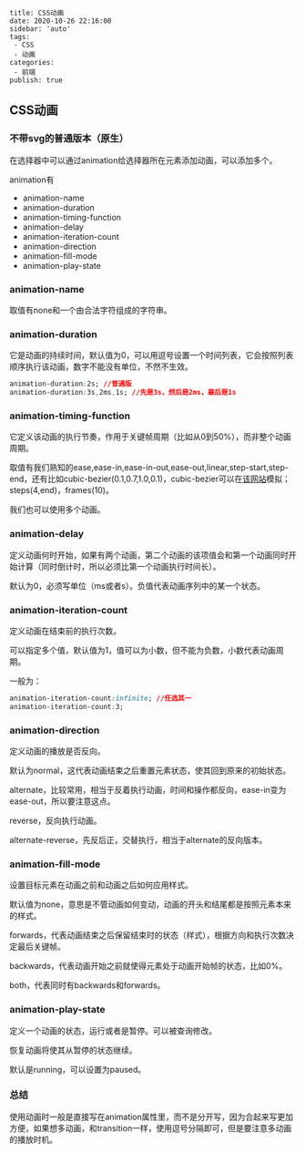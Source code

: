 ```
title: CSS动画
date: 2020-10-26 22:16:00 
sidebar: 'auto'
tags:
 - CSS
 - 动画
categories: 
 - 前端
publish: true
```

<!-- more -->

## CSS动画

### 不带svg的普通版本（原生）

在选择器中可以通过animation给选择器所在元素添加动画，可以添加多个。

animation有

* animation-name
* animation-duration
* animation-timing-function 
* animation-delay
* animation-iteration-count
* animation-direction
* animation-fill-mode
* animation-play-state

### animation-name

取值有none和一个由合法字符组成的字符串。

### animation-duration

它是动画的持续时间，默认值为0，可以用逗号设置一个时间列表，它会按照列表顺序执行该动画，数字不能没有单位，不然不生效。

```css
animation-duration:2s; //普通版
animation-duration:3s,2ms,1s; //先是3s，然后是2ms，最后是1s
```

### animation-timing-function

它定义该动画的执行节奏，作用于关键帧周期（比如从0到50%），而非整个动画周期。

取值有我们熟知的ease,ease-in,ease-in-out,ease-out,linear,step-start,step-end，还有比如cubic-bezier(0.1,0.7,1.0,0.1)，cubic-bezier可以在[该网站](https://cubic-bezier.com/#.29,.68,.83,.67)模拟；steps(4,end)，frames(10)。

我们也可以使用多个动画。

### animation-delay

定义动画何时开始，如果有两个动画，第二个动画的该项值会和第一个动画同时开始计算（同时倒计时，所以必须比第一个动画执行时间长）。

默认为0，必须写单位（ms或者s）。负值代表动画序列中的某一个状态。

### animation-iteration-count

定义动画在结束前的执行次数。

可以指定多个值，默认值为1，值可以为小数，但不能为负数，小数代表动画周期。

一般为：

```css
animation-iteration-count:infinite; //任选其一
animation-iteration-count:3;
```

### animation-direction

定义动画的播放是否反向。

默认为normal，这代表动画结束之后重置元素状态，使其回到原来的初始状态。

alternate，比较常用，相当于反着执行动画，时间和操作都反向，ease-in变为ease-out，所以要注意这点。

reverse，反向执行动画。

alternate-reverse，先反后正，交替执行，相当于alternate的反向版本。

### animation-fill-mode

设置目标元素在动画之前和动画之后如何应用样式。

默认值为none，意思是不管动画如何变动，动画的开头和结尾都是按照元素本来的样式。

forwards，代表动画结束之后保留结束时的状态（样式），根据方向和执行次数决定最后关键帧。

backwards，代表动画开始之前就使得元素处于动画开始帧的状态，比如0%。

both，代表同时有backwards和forwards。

### animation-play-state

定义一个动画的状态，运行或者是暂停。可以被查询修改。

恢复动画将使其从暂停的状态继续。

默认是running，可以设置为paused。

### 总结

使用动画时一般是直接写在animation属性里，而不是分开写，因为合起来写更加方便，如果想多动画，和transition一样，使用逗号分隔即可，但是要注意多动画的播放时机。